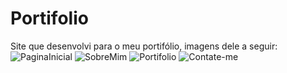 # Portifolio
Site que desenvolvi para o  meu portifólio, imagens dele a seguir:
![PaginaInicial](https://i.ibb.co/cC3b8Nr/pagina.png)
![SobreMim](https://i.ibb.co/Kzv9L71/sobreMim.png)
![Portifolio](https://i.ibb.co/0QY638s/Portifolio.png)
![Contate-me](https://i.ibb.co/pKL57W8/contato.png)
